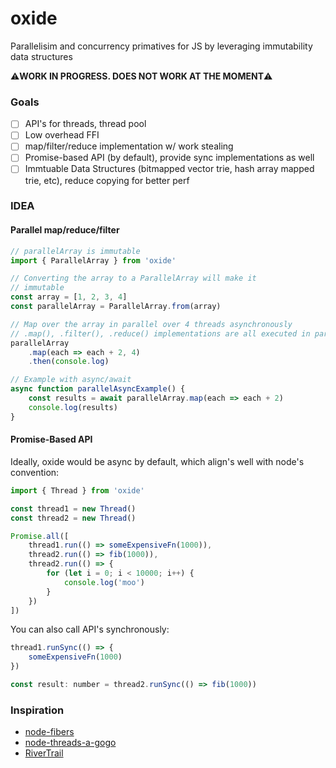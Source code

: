 oxide
=====
Parallelisim and concurrency primatives for JS by leveraging immutability data structures

⚠️**WORK IN PROGRESS. DOES NOT WORK AT THE MOMENT**⚠️

### Goals
- [ ] API's for threads, thread pool
- [ ] Low overhead FFI
- [ ] map/filter/reduce implementation w/ work stealing
- [ ] Promise-based API (by default), provide sync implementations as well
- [ ] Immtuable Data Structures (bitmapped vector trie, hash array mapped trie, etc), reduce copying for better perf

### IDEA
#### Parallel map/reduce/filter
```js
// parallelArray is immutable
import { ParallelArray } from 'oxide'

// Converting the array to a ParallelArray will make it
// immutable
const array = [1, 2, 3, 4]
const parallelArray = ParallelArray.from(array)

// Map over the array in parallel over 4 threads asynchronously
// .map(), .filter(), .reduce() implementations are all executed in parallel
parallelArray
    .map(each => each + 2, 4)
    .then(console.log)

// Example with async/await
async function parallelAsyncExample() {
    const results = await parallelArray.map(each => each + 2)
    console.log(results)
}
```

#### Promise-Based API
Ideally, oxide would be async by default, which align's well with node's convention:
```js
import { Thread } from 'oxide'

const thread1 = new Thread()
const thread2 = new Thread()

Promise.all([
    thread1.run(() => someExpensiveFn(1000)),
    thread2.run(() => fib(1000)),
    thread2.run(() => {
        for (let i = 0; i < 10000; i++) {
            console.log('moo')
        }
    })
])

```

You can also call API's synchronously:

```js
thread1.runSync(() => {
    someExpensiveFn(1000)
})

const result: number = thread2.runSync(() => fib(1000))
```

### Inspiration
* [node-fibers](https://github.com/laverdet/node-fibers)
* [node-threads-a-gogo](https://github.com/xk/node-threads-a-gogo)
* [RiverTrail](https://github.com/IntelLabs/RiverTrail)
